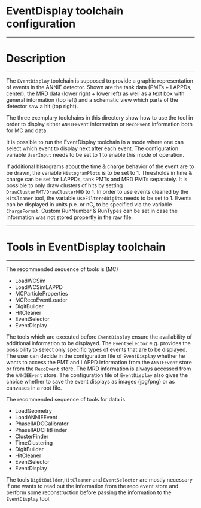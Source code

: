 # EventDisplay toolchain configuration

***********************
# Description
**********************

The `EventDisplay` toolchain is supposed to provide a graphic representation of events in the ANNIE detector. Shown are the tank data (PMTs + LAPPDs, center), the MRD data (lower right + lower left) as well as a text box with general information (top left) and a schematic view which parts of the detector saw a hit (top right).

The three exemplary toolchains in this directory show how to use the tool in order to display either `ANNIEEvent` information or `RecoEvent` information both for MC and data.

It is possible to run the EventDisplay toolchain in a mode where one can select which event to display next after each event. The configuration variable `UserInput` needs to be set to 1 to enable this mode of operation.

If additional histograms about the time & charge behavior of the event are to be drawn, the variable `HistogramPlots` is to be set to 1. Thresholds in time & charge can be set for LAPPDs, tank PMTs and MRD PMTs separately. It is possible to only draw clusters of hits by setting `DrawClusterPMT/DrawClusterMRD` to 1. In order to use events cleaned by the `HitCleaner` tool, the variable `UseFilteredDigits` needs to be set to 1. Events can be displayed in units p.e. or nC, to be specified via the variable `ChargeFormat`. Custom RunNumber & RunTypes can be set in case the information was not stored propertly in the raw file.

************************
# Tools in EventDisplay toolchain
************************

The recommended sequence of tools is (MC)

* LoadWCSim
* LoadWCSimLAPPD
* MCParticleProperties
* MCRecoEventLoader
* DigitBuilder
* HitCleaner
* EventSelector
* EventDisplay

The tools which are executed before `EventDisplay` ensure the availability of additional information to be displayed. The `EventSelector` e.g. provides the possibility to select only specific types of events that are to be displayed. The user can decide in the configuration file of `EventDisplay` whether he wants to access the PMT and LAPPD information from the `ANNIEEvent` store or from the `RecoEvent` store. The MRD information is always accessed from the `ANNIEEvent` store. The configuration file of `EventDisplay` also gives the choice whether to save the event displays as images (jpg/png) or as canvases in a root file.

The recommended sequence of tools for data is

* LoadGeometry
* LoadANNIEEvent
* PhaseIIADCCalibrator
* PhaseIIADCHitFinder
* ClusterFinder
* TimeClustering
* DigitBuilder
* HitCleaner
* EventSelector
* EventDisplay

The tools `DigitBuilder`,`HitCleaner` and `EventSelector` are mostly necessary if one wants to read out the information from the reco event store and perform some reconstruction before passing the information to the `EventDisplay` tool.
